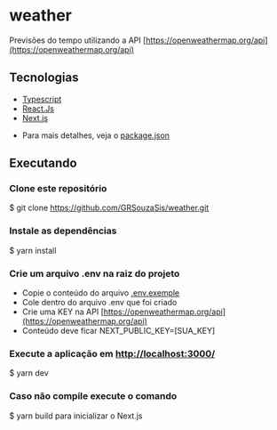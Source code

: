# weather
Previsões do tempo utilizando a API [https://openweathermap.org/api](https://openweathermap.org/api)

## Tecnologias
  - [Typescript](https://www.typescriptlang.org/)
  - [React.Js](https://pt-br.reactjs.org/)
  - [Next.js](https://nextjs.org/)
  * Para mais detalhes, veja o [package.json](https://github.com/GRSouzaSis/weather/blob/master/package.json)
## Executando
 ### Clone este repositório
 $ git clone https://github.com/GRSouzaSis/weather.git

 ### Instale as dependências
 $ yarn install

### Crie um arquivo .env na raiz do projeto
  - Copie o conteúdo do arquivo [.env.exemple](https://github.com/GRSouzaSis/weather/blob/master/.env.exemple)
  - Cole dentro do arquivo .env que foi criado
  - Crie uma KEY na API [https://openweathermap.org/api](https://openweathermap.org/api)
  - Conteúdo deve ficar NEXT_PUBLIC_KEY=[SUA_KEY]

 ### Execute a aplicação em [http://localhost:3000/](http://localhost:3000/)
 $ yarn dev

 ### Caso não compile execute o comando
 $ yarn build para inicializar o Next.js
